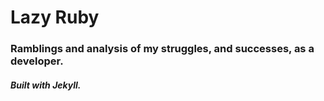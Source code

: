  # Lazy Ruby
 ### Ramblings and analysis of my struggles, and successes, as a developer.
 ##### Built with Jekyll.
